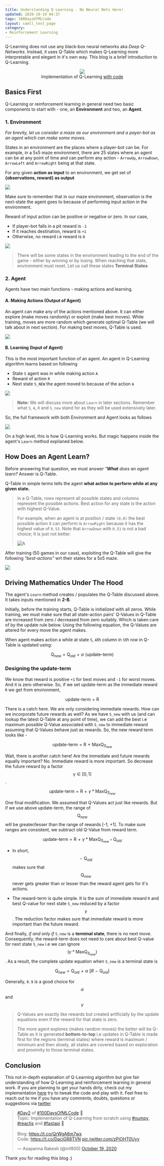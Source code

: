 ```yaml
---
title: Understanding Q Learning - No Neural Nets Here!
updated: 2020-10-19 04:37
tags: 100DaysOfMLCode
layout: samll_text_page
category: 
- Reinforcement Learning
---
```


Q-Learning does not use any black-box neural networks aka *Deep Q-Networks*. Instead, it uses Q-Table which makes Q-Learning more interpretable and elegant in it's own way. This blog is a brief introduction to Q-Learning.

<div class="divider"></div>

<p style="text-align: center">
    <img src="assets/blogs/rf/after.gif"> <br/>
    Implementation of Q-Learning <a href="https://github.com/INF800/game-one">with code</a>
</p>

## Basics First 

Q-Learning or reinforcement learning in general need two basic components to start with - one, an **Environment** and two, an **Agent**.

### 1. Environment

*For brevity, let us consider a maze as our environment and a payer-bot as an agent which can make some moves.*

States in an environment are the places where a player-bot can be. For example, in a 5x5 maze environment, there are 25 states where an agent can be at any point of time and can perform any action - `ArrowUp`, `ArrowDown`, `ArrowLeft` and `ArrowRight` being at that state. 

For any given **action as input** to an environment, we get set of **{observations, reward} as output** 

![](assets/blogs/rf/env.png)

Make sure to remember that in our maze environment, observation is the next-state the agent goes to because of performing input action in the environment. 

Reward of input action can be positive or negative or zero. In our case, 

- If player-bot falls in a pit reward is `-1`
- If it reaches destination, reward is `+1`
- Otherwise, no reward i.e reward is `0`

![](assets/blogs/rf/enveg.png)

> There will be some states in the environment leading to the end of the game - either by winning or by losing. When reaching that state, environment must reset. Let us call these states **Terminal States**

### 2. Agent

Agents have two main functions - making actions and learning.

#### A. Making Actions (Output of Agent)

An agent can make any of the actions mentioned above. It can either explore (make moves randomly) or exploit (make best moves). While training, moves are more random which generate optimal Q-Table (we will talk about in next section). For making best moves, Q-Table is used.

![](assets/blogs/rf/agent_action.png)


#### B. Learning (Input of Agent)

This is the most important function of an agent. An agent in Q-Learning algorithm learns based on following

- State `S` agent was in while making action `A`
- Reward of action `R`
- Next state `S_NEW` the agent moved to because of the action `A`


![](assets/blogs/rf/agentlearn.png)

> **Note:** We will discuss more about `Learn` in later sections. Remember what `S`, `A`, `R` and `S_new` stand for as they will be used extensively later.


So, the full framework with both Environment and Agent looks as follows

![](assets/blogs/rf/qlearn.png)


On a high level, this is how Q-Learning works. But magic happens inside the agent's `Learn` method explianed below.


<div class="divider"></div>


## How Does an Agent Learn?

Before answering that question, we must answer <i>"**What** does an agent learn?</i> Answer is Q-Table.

Q-Table in simple terms tells the agent **what action to perform while at any given state.**

> In a Q-Table, rows represent all possible states and columns represent the possible actions. Best action for
> any state is the action with highest Q-Value. 
>
> For example, when an agent is at position / state `(0,0)` the best possible action it can perform is `ArrowRight` because it has the
> highest value of `0.53`. Note that `ArrowDown` with `0.51` is not a bad choice; It is just not better. 
>
> ![A](assets/blogs/rf/qtable.png)
> 

After training (50 games in our case), exploiting the Q-Table will give the following *"best-actions"* wrt their states for a 5x5 maze.

![](assets/blogs/rf/bestmoves.png)


## Driving Mathematics Under The Hood 


The agent's `Learn` method creates / populates the Q-Table discussed above. It takes inputs mentioned in **2-B**.

Initially, before the training starts, Q-Table is initialized with all zeros. While training, we must make sure that all state-action pairs' Q-Values in Q-Table are increased from zero / decreased from zero suitably. Which is taken care of by the update rule below. Using the following equation, the Q-Values are altered for every move the agent makes.

When agent makes action `A` while at state `S`, `A`th column in `S`th row in Q-Table is updated using:

$$
\text{Q}_{new} \,\, = \,\, \text{Q}_{old} \,\, + \,\, \alpha \,\, (\text{update-term})
$$


### Designing the update-term

We know that reward is positive `+1` for best moves and `-1` for worst moves. And it is zero otherwise. So, if we set update-term as the immediate reward `R` we get from environment, 

$$
\text{update-term} \,\, = \,\, \text{R}
$$

There is a catch here. We are only considering immediate rewards. How can we incorporate future rewards as well? As we have `S_new` with us (and can lookup the latest Q-Table at any point of time), we can add the best i.e maximum possible Q-Value associated with `S_new` to immediate reward assuming that Q-Values behave just as rewards. So, the new reward term looks like - 

$$
\text{update-term} \,\, = \,\, \text{R} \,\, + \,\, \text{MaxQ}_{S_{new}}
$$

Wait, there is another catch here! Are the immediate and future rewards equally important? No. Immediate reward is more important. So decrease the future reward by a factor $$\gamma \in [0, 1]$$. 

$$
\text{update-term} \,\, = \,\, \text{R} \,\, + \,\, \gamma * \text{MaxQ}_{S_{new}}
$$

One final modification. We assumed that Q-Values act just like rewards. But if we use above update-term, the range of $$\text{Q}_{new}$$ will be greater/lesser than the range of rewards [-1, +1]. To make sure ranges are consistent, we subtract old Q-Value from reward term.

$$
\text{update-term} \,\, = \,\, \text{R} \,\, + \,\, \gamma * \text{MaxQ}_{S_{new}} \,-\, \text{Q}_{old}
$$



- In short, $$- \,\, \text{Q}_{old}$$ makes sure that $$\text{Q}_{new}$$ never gets greater than or lesser than the reward agent gets for it's actions.

- The reward-term is quite simple. It is the sum of immediate reward `R` and best Q-value for next state `S_new` reduced by a factor $$\gamma$$. The reduction factor makes sure that immediate reward is more important than the future reward.


And finally, *if and only if* `S_new` is a **terminal state**, there is no next move. Consequently, the reward-term does not need to care about best Q-value for next state `S_new` i.e we can ignore $$(\gamma * \text{MaxQ}_{S_{new}})$$. As a result, the complete update equation when `S_new` is a terminal state is

$$
\text{Q}_{new} \,\, = \,\, \text{Q}_{old} \,\, + \,\, \alpha \,\, \bigg[ R \,\,-\,\, \text{Q}_{old} \bigg]
$$

Generally, `0.9` is a good choice for $$\alpha$$ and $$\gamma$$ 

> Q-Values are exactly like rewards but created artificially by the update equations even if the reward for that state is zero.
>
> The more agent explores (makes random moves) the better will be Q-Table as it is generated **bottom-to-top** i.e updates in Q-Table is made first for the regions (terminal states) where reward is maximum / minimum and then slowly, all states are covered based on exploration and proximity to those terminal states.


<div class="divider"></div>

## Conclusion

This not in-depth explanation of Q-Learning algorithm but give fair understanding of how Q-Learning and reinforcement learning in general work. If you are planning to get your hands dirty, check out my implementation [here](https://github.com/INF800/game-one) try to tweak the code and play with it. Feel free to reach out to me if you have any comments, doubts, questions or suggestions via <span onclick="window.location='https://twitter.com/inf800'" class="iconify" data-icon="fa-brands:twitter" data-inline="false"></span>
[twitter](https://twitter.com/inf800)


<blockquote class="twitter-tweet"><p lang="en" dir="ltr"><a href="https://twitter.com/hashtag/Day2?src=hash&amp;ref_src=twsrc%5Etfw">#Day2</a> of <a href="https://twitter.com/hashtag/100DaysOfMLCode?src=hash&amp;ref_src=twsrc%5Etfw">#100DaysOfMLCode</a> 🤗<br>Topic: Implementation of Q-Learning from scratch using <a href="https://twitter.com/hashtag/numpy?src=hash&amp;ref_src=twsrc%5Etfw">#numpy</a>, <a href="https://twitter.com/hashtag/reactjs?src=hash&amp;ref_src=twsrc%5Etfw">#reactjs</a> and <a href="https://twitter.com/hashtag/fastapi?src=hash&amp;ref_src=twsrc%5Etfw">#fastapi</a> 🐍<br><br>Blog: <a href="https://t.co/QrWgA6m7wx">https://t.co/QrWgA6m7wx</a><br>Code: <a href="https://t.co/DaciGR8TVN">https://t.co/DaciGR8TVN</a> <a href="https://t.co/zPiOHT0Uyv">pic.twitter.com/zPiOHT0Uyv</a></p>&mdash; Asapanna Rakesh (@inf800) <a href="https://twitter.com/inf800/status/1318051084993060865?ref_src=twsrc%5Etfw">October 19, 2020</a></blockquote> 

Thank you for reading this blog :)